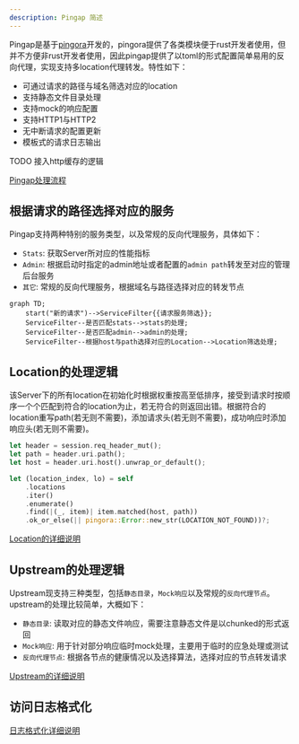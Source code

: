 ```yaml
---
description: Pingap 简述
---
```


Pingap是基于[pingora](https://github.com/cloudflare/pingora)开发的，pingora提供了各类模块便于rust开发者使用，但并不方便非rust开发者使用，因此pingap提供了以toml的形式配置简单易用的反向代理，实现支持多location代理转发。特性如下：

- 可通过请求的路径与域名筛选对应的location
- 支持静态文件目录处理
- 支持mock的响应配置
- 支持HTTP1与HTTP2
- 无中断请求的配置更新
- 模板式的请求日志输出

TODO 接入http缓存的逻辑

[Pingap处理流程](./phase_chart_zh.md)

## 根据请求的路径选择对应的服务

Pingap支持两种特别的服务类型，以及常规的反向代理服务，具体如下：

- `Stats`: 获取Server所对应的性能指标
- `Admin`: 根据启动时指定的admin地址或者配置的`admin path`转发至对应的管理后台服务
- `其它`: 常规的反向代理服务，根据域名与路径选择对应的转发节点

```mermaid
graph TD;
    start("新的请求")-->ServiceFilter{{请求服务筛选}};
    ServiceFilter--是否匹配stats-->stats的处理;
    ServiceFilter--是否匹配admin-->admin的处理;
    ServiceFilter--根据host与path选择对应的Location-->Location筛选处理;
```

## Location的处理逻辑

该Server下的所有location在初始化时根据权重按高至低排序，接受到请求时按顺序一个个匹配到符合的location为止，若无符合的则返回出错。根据符合的location重写path(若无则不需要)，添加请求头(若无则不需要)，成功响应时添加响应头(若无则不需要)。

```rust
let header = session.req_header_mut();
let path = header.uri.path();
let host = header.uri.host().unwrap_or_default();

let (location_index, lo) = self
    .locations
    .iter()
    .enumerate()
    .find(|(_, item)| item.matched(host, path))
    .ok_or_else(|| pingora::Error::new_str(LOCATION_NOT_FOUND))?;
```

[Location的详细说明](./location_zh.md)

## Upstream的处理逻辑

Upstream现支持三种类型，包括`静态目录`，`Mock响应`以及常规的`反向代理节点`。upstream的处理比较简单，大概如下：

- `静态目录`: 读取对应的静态文件响应，需要注意静态文件是以chunked的形式返回
- `Mock响应`: 用于针对部分响应临时mock处理，主要用于临时的应急处理或测试
- `反向代理节点`: 根据各节点的健康情况以及选择算法，选择对应的节点转发请求

[Upstream的详细说明](./upstream_zh.md)

## 访问日志格式化

[日志格式化详细说明](./log_zh.md)
